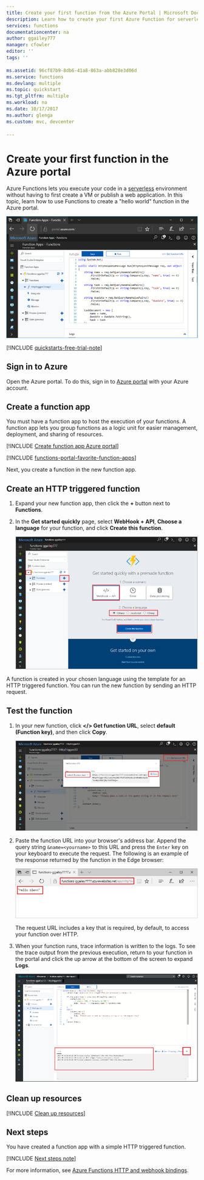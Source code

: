 ```yaml
---
title: Create your first function from the Azure Portal | Microsoft Docs
description: Learn how to create your first Azure Function for serverless execution using the Azure portal.
services: functions
documentationcenter: na
author: ggailey777
manager: cfowler
editor: ''
tags: '' 

ms.assetid: 96cf87b9-8db6-41a8-863a-abb828e3d06d
ms.service: functions
ms.devlang: multiple
ms.topic: quickstart
ms.tgt_pltfrm: multiple
ms.workload: na
ms.date: 10/17/2017
ms.author: glenga
ms.custom: mvc, devcenter

---
```

# Create your first function in the Azure portal

Azure Functions lets you execute your code in a [serverless](https://azure.microsoft.com/overview/serverless-computing/) environment without having to first create a VM or publish a web application. In this topic, learn how to use Functions to create a "hello world" function in the Azure portal.

![Create function app in the Azure portal](./media/functions-create-first-azure-function/function-app-in-portal-editor.png)

[!INCLUDE [quickstarts-free-trial-note](../../includes/quickstarts-free-trial-note.md)]

## Sign in to Azure

Open the Azure portal. To do this, sign in to [Azure portal](https://portal.azure.com/) with your Azure account.

## Create a function app

You must have a function app to host the execution of your functions. A function app lets you group functions as a logic unit for easier management, deployment, and sharing of resources. 

[!INCLUDE [Create function app Azure portal](../../includes/functions-create-function-app-portal.md)]

[!INCLUDE [functions-portal-favorite-function-apps](../../includes/functions-portal-favorite-function-apps.md)]

Next, you create a function in the new function app.

## <a name="create-function"></a>Create an HTTP triggered function

1. Expand your new function app, then click the **+** button next to **Functions**.

2.  In the **Get started quickly** page, select **WebHook + API**, **Choose a language** for your function, and click **Create this function**. 
   
    ![Functions quickstart in the Azure portal.](./media/functions-create-first-azure-function/function-app-quickstart-node-webhook.png)

A function is created in your chosen language using the template for an HTTP triggered function. You can run the new function by sending an HTTP request.

## Test the function

1. In your new function, click **</> Get function URL**, select **default (Function key)**, and then click **Copy**. 

    ![Copy the function URL from the Azure portal](./media/functions-create-first-azure-function/function-app-develop-tab-testing.png)

2. Paste the function URL into your browser's address bar. Append the query string `&name=<yourname>` to this URL and press the `Enter` key on your keyboard to execute the request. The following is an example of the response returned by the function in the Edge browser:

    ![Function response in the browser.](./media/functions-create-first-azure-function/function-app-browser-testing.png)

    The request URL includes a key that is required, by default, to access your function over HTTP.   

3. When your function runs, trace information is written to the logs. To see the trace output from the previous execution, return to your function in the portal and click the up arrow at the bottom of the screen to expand **Logs**. 

   ![Functions log viewer in the Azure portal.](./media/functions-create-first-azure-function/function-view-logs.png)

## Clean up resources

[!INCLUDE [Clean up resources](../../includes/functions-quickstart-cleanup.md)]

## Next steps

You have created a function app with a simple HTTP triggered function.  

[!INCLUDE [Next steps note](../../includes/functions-quickstart-next-steps.md)]

For more information, see [Azure Functions HTTP and webhook bindings](functions-bindings-http-webhook.md).




